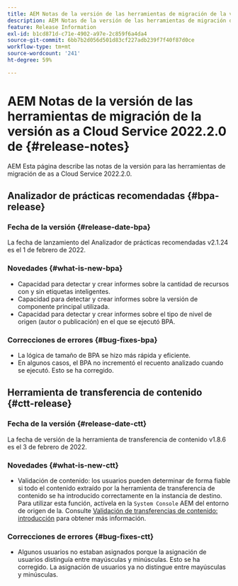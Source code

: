 ```yaml
---
title: AEM Notas de la versión de las herramientas de migración de la versión as a Cloud Service 2022.2.0 de
description: AEM Notas de la versión de las herramientas de migración de la versión as a Cloud Service 2022.2.0 de
feature: Release Information
exl-id: b1cd871d-c71e-4902-a97e-2c859f6a4da4
source-git-commit: 6bb7b2d056d501d83cf227adb239f7f40f87d0ce
workflow-type: tm+mt
source-wordcount: '241'
ht-degree: 59%

---
```


# AEM Notas de la versión de las herramientas de migración de la versión as a Cloud Service 2022.2.0 de {#release-notes}

AEM Esta página describe las notas de la versión para las herramientas de migración de as a Cloud Service 2022.2.0.

## Analizador de prácticas recomendadas {#bpa-release}

### Fecha de la versión {#release-date-bpa}

La fecha de lanzamiento del Analizador de prácticas recomendadas v2.1.24 es el 1 de febrero de 2022.

### Novedades {#what-is-new-bpa}

* Capacidad para detectar y crear informes sobre la cantidad de recursos con y sin etiquetas inteligentes.
* Capacidad para detectar y crear informes sobre la versión de componente principal utilizada.
* Capacidad para detectar y crear informes sobre el tipo de nivel de origen (autor o publicación) en el que se ejecutó BPA.

### Correcciones de errores {#bug-fixes-bpa}

* La lógica de tamaño de BPA se hizo más rápida y eficiente.
* En algunos casos, el BPA no incrementó el recuento analizado cuando se ejecutó. Esto se ha corregido.

## Herramienta de transferencia de contenido {#ctt-release}

### Fecha de la versión {#release-date-ctt}

La fecha de versión de la herramienta de transferencia de contenido v1.8.6 es el 3 de febrero de 2022.

### Novedades {#what-is-new-ctt}

* Validación de contenido: los usuarios pueden determinar de forma fiable si todo el contenido extraído por la herramienta de transferencia de contenido se ha introducido correctamente en la instancia de destino. Para utilizar esta función, actívela en la `System Console` AEM del entorno de origen de la. Consulte [Validación de transferencias de contenido: introducción](https://experienceleague.adobe.com/docs/experience-manager-cloud-service/content/migration-journey/cloud-migration/content-transfer-tool/validating-content-transfers.html?lang=es#getting-started) para obtener más información.

### Correcciones de errores {#bug-fixes-ctt}

* Algunos usuarios no estaban asignados porque la asignación de usuarios distinguía entre mayúsculas y minúsculas. Esto se ha corregido. La asignación de usuarios ya no distingue entre mayúsculas y minúsculas.

